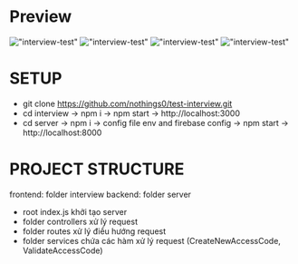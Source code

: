 # Preview
!["interview-test"](https://res.cloudinary.com/da9mt0m3u/image/upload/v1675785538/portfolio/t1_qiciwp.png)
!["interview-test"](https://res.cloudinary.com/da9mt0m3u/image/upload/v1675785538/portfolio/t2_zis1nf.png)
!["interview-test"](https://res.cloudinary.com/da9mt0m3u/image/upload/v1675785540/portfolio/t3_bctqjm.png)
!["interview-test"](https://res.cloudinary.com/da9mt0m3u/image/upload/v1675785538/portfolio/t4_qn1qxr.png)

# SETUP
- git clone https://github.com/nothings0/test-interview.git
- cd interview -> npm i -> npm start -> http://localhost:3000
- cd server -> npm i -> config file env and firebase config -> npm start -> http://localhost:8000

# PROJECT STRUCTURE

frontend: folder interview
backend: folder server
 - root index.js khởi tạo server
 - folder controllers xử lý request
 - folder routes xử lý điểu hướng request
 - folder services chứa các hàm xử lý request (CreateNewAccessCode, ValidateAccessCode)
